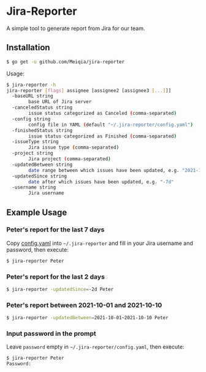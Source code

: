 # Jira-Reporter

A simple tool to generate report from Jira for our team.


## Installation

```bash
$ go get -u github.com/Meiqia/jira-reporter
```

Usage:

```bash
$ jira-reporter -h
jira-reporter [flags] assignee [assignee2 [assignee3 [...]]]
  -baseURL string
        base URL of Jira server
  -canceledStatus string
        issue status categorized as Canceled (comma-separated)
  -config string
        config file in YAML (default "~/.jira-reporter/config.yaml")
  -finishedStatus string
        issue status categorized as Finished (comma-separated)
  -issueType string
        Jira issue type (comma-separated)
  -project string
        Jira project (comma-separated)
  -updatedBetween string
        date range between which issues have been updated, e.g. "2021-10-01~2021-10-10" or "2021-10-01 10:00 ~ 2021-10-10 10:00" (precedes updatedSince)
  -updatedSince string
        date after which issues have been updated, e.g. "-7d"
  -username string
        Jira username
```


## Example Usage

### Peter's report for the last 7 days

Copy [config.yaml](config.yaml) into `~/.jira-reporter` and fill in your Jira username and password, then execute:

```bash
$ jira-reporter Peter
```

### Peter's report for the last 2 days

```bash
$ jira-reporter -updatedSince=-2d Peter
```

### Peter's report between 2021-10-01 and 2021-10-10

```bash
$ jira-reporter -updatedBetween=2021-10-01~2021-10-10 Peter
```

### Input password in the prompt

Leave `password` empty in `~/.jira-reporter/config.yaml`, then execute:

```bash
$ jira-reporter Peter
Password: 
```
